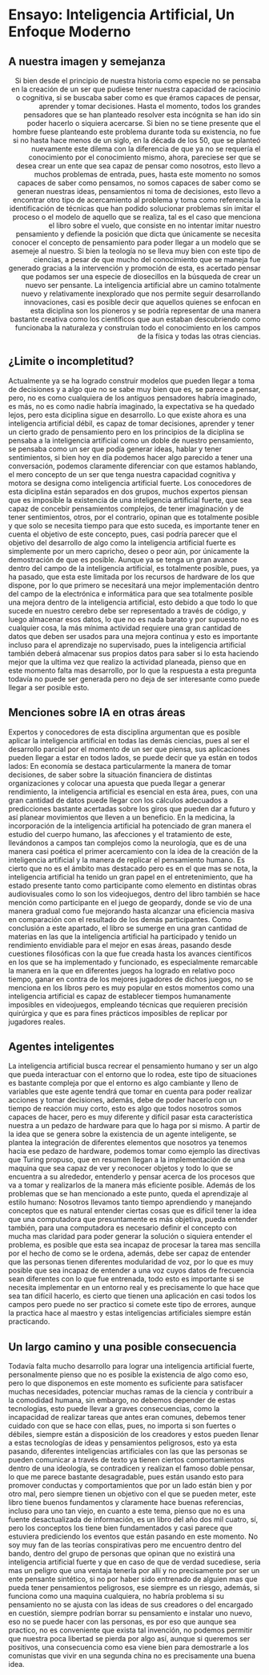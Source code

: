 # Ensayo: Inteligencia Artificial, Un Enfoque Moderno
## A nuestra imagen y semejanza
<div style="text-align: right"> Si bien desde el principio de nuestra historia como especie no se pensaba en la creación de un ser que pudiese tener nuestra capacidad de raciocinio o cognitiva, si se buscaba saber como es que éramos capaces de pensar, aprender y tomar decisiones. Hasta el momento, todos los grandes pensadores que se han planteado resolver esta incógnita se han ido sin poder hacerlo o siquiera acercarse. Si bien no se tiene presente que el hombre fuese planteando este problema durante toda su existencia, no fue si no hasta hace menos de un siglo, en la década de los 50, que se planteó nuevamente este dilema con la diferencia de que ya no se requería el conocimiento por el conocimiento mismo, ahora, pareciese ser que se desea crear un ente que sea capaz de pensar como nosotros, esto llevo a muchos problemas de entrada, pues, hasta este momento no somos capaces de saber como pensamos, no somos capaces de saber como se generan nuestras ideas, pensamientos ni toma de decisiones, esto llevo a encontrar otro tipo de acercamiento al problema y toma como referencia la identificación de técnicas que han podido solucionar problemas sin imitar el proceso o el modelo de aquello que se realiza, tal es el caso que menciona el libro sobre el vuelo, que consiste en no intentar imitar nuestro pensamiento y defiende la posición que dicta que únicamente se necesita conocer el concepto de pensamiento para poder llegar a un modelo que se asemeje al nuestro. Si bien la teología no se lleva muy bien con este tipo de ciencias, a pesar de que mucho del conocimiento que se maneja fue generado gracias a la intervención y promoción de esta, es acertado pensar que podamos ser una especie de diosecillos en la búsqueda de crear un nuevo ser pensante. La inteligencia artificial abre un camino totalmente nuevo y relativamente inexplorado que nos permite seguir desarrollando innovaciones, casi es posible decir que aquellos quienes se enfocan en esta diciplina son los pioneros y se podría representar de una manera bastante creativa como los científicos que aun estaban descubriendo como funcionaba la naturaleza y construían todo el conocimiento en los campos de la física y todas las otras ciencias. </div>

## ¿Limite o incompletitud?
Actualmente ya se ha logrado construir modelos que pueden llegar a toma de decisiones y a algo que no se sabe muy bien que es, se parece a pensar, pero, no es como cualquiera de los antiguos pensadores habría imaginado, es más, no es como nadie habría imaginado, la expectativa se ha quedado lejos, pero esta diciplina sigue en desarrollo. Lo que existe ahora es una inteligencia artificial débil, es capaz de tomar decisiones, aprender y tener un cierto grado de pensamiento pero en los principios de la diciplina se pensaba a la inteligencia artificial como un doble de nuestro pensamiento, se pensaba como un ser que podía generar ideas, hablar y tener sentimientos, si bien hoy en día podemos hacer algo parecido a tener una conversación, podemos claramente diferenciar con que estamos hablando, el mero concepto de un ser que tenga nuestra capacidad cognitiva y motora se designa como inteligencia artificial fuerte. Los conocedores de esta diciplina están separados en dos grupos, muchos expertos piensan que es imposible la existencia de una inteligencia artificial fuerte, que sea capaz de concebir pensamientos complejos, de tener imaginación y de tener sentimientos, otros, por el contrario, opinan que es totalmente posible y que solo se necesita tiempo para que esto suceda, es importante tener en cuenta el objetivo de este concepto, pues, casi podría parecer que el objetivo del desarrollo de algo como la inteligencia artificial fuerte es simplemente por un mero capricho, deseo o peor aún, por únicamente la demostración de que es posible. Aunque ya se tenga un gran avance dentro del campo de la inteligencia artificial, es totalmente posible, pues, ya ha pasado, que esta este limitada por los recursos de hardware de los que dispone, por lo que primero se necesitará una mejor implementación dentro del campo de la electrónica e informática para que sea totalmente posible una mejora dentro de la inteligencia artificial, esto debido a que todo lo que sucede en nuestro cerebro debe ser representado a través de código, y luego almacenar esos datos, lo que no es nada barato y por supuesto no es cualquier cosa, la más mínima actividad requiere una gran cantidad de datos que deben ser usados para una mejora continua y esto es importante incluso para el aprendizaje no supervisado, pues la inteligencia artificial también deberá almacenar sus propios datos para saber si lo esta haciendo mejor que la ultima vez que realizo la actividad planeada, pienso que en este momento falta mas desarrollo, por lo que la respuesta a esta pregunta todavía no puede ser generada pero no deja de ser interesante como puede llegar a ser posible esto.

## Menciones sobre IA en otras áreas
Expertos y conocedores de esta disciplina argumentan que es posible aplicar la inteligencia artificial en todas las demás ciencias, pues al ser el desarrollo parcial por el momento de un ser que piensa, sus aplicaciones pueden llegar a estar en todos lados, se puede decir que ya están en todos lados: 
En economía se destaca particularmente la manera de tomar decisiones, de saber sobre la situación financiera de distintas organizaciones y colocar una apuesta que pueda llegar a generar rendimiento, la inteligencia artificial es esencial en esta área, pues, con una gran cantidad de datos puede llegar con los cálculos adecuados a predicciones bastante acertadas sobre los giros que pueden dar a futuro y así planear movimientos que lleven a un beneficio.
En la medicina, la incorporación de la inteligencia artificial ha potenciado de gran manera el estudio del cuerpo humano, las afecciones y el tratamiento de este, llevándonos a campos tan complejos como la neurología, que es de una manera casi poética el primer acercamiento con la idea de la creación de la inteligencia artificial y la manera de replicar el pensamiento humano.
Es cierto que no es el ámbito mas destacado pero es en el que mas se nota, la inteligencia artificial ha tenido un gran papel en el entretenimiento, que ha estado presente tanto como participante como elemento en distintas obras audiovisuales como lo son los videojuegos, dentro del libro también se hace mención como participante en el juego de geopardy, donde se vio de una manera gradual como fue mejorando hasta alcanzar una eficiencia masiva en comparación con el resultado de los demás participantes.
Como conclusión a este apartado, el libro se sumerge en una gran cantidad de materias en las que la inteligencia artificial ha participado y tenido un rendimiento envidiable para el mejor en esas áreas, pasando desde cuestiones filosóficas con la que fue creada hasta los avances científicos en los que se ha implementado y funcionado, es especialmente remarcable la manera en la que en diferentes juegos ha logrado en relativo poco tiempo, ganar en contra de los mejores jugadores de dichos juegos, no se menciona en los libros pero es muy popular en estos momentos como una inteligencia artificial es capaz de establecer tiempos humanamente imposibles en videojuegos, empleando técnicas que requieren precisión quirúrgica y que es para fines prácticos imposibles de replicar por jugadores reales.
 
## Agentes inteligentes
La inteligencia artificial busca recrear el pensamiento humano y ser un algo que pueda interactuar con el entorno que lo rodea, este tipo de situaciones es bastante compleja por que el entorno es algo cambiante y lleno de variables que este agente tendrá que tomar en cuenta para poder realizar acciones y tomar decisiones, además, debe de poder hacerlo con un tiempo de reacción muy corto, esto es algo que todos nosotros somos capaces de hacer, pero es muy diferente y difícil pasar esta característica nuestra a un pedazo de hardware para que lo haga por si mismo. A partir de la idea que se genera sobre la existencia de un agente inteligente, se plantea la integración de diferentes elementos que nosotros ya tenemos hacia ese pedazo de hardware, podemos tomar como ejemplo las directivas que Turing propuso, que en resumen llegan a la implementación de una maquina que sea capaz de ver y reconocer objetos y todo lo que se encuentra a su alrededor, entenderlo y pensar acerca de los procesos que va a tomar y realizarlos de la manera más eficiente posible. Además de los problemas que se han mencionado a este punto, queda el aprendizaje al estilo humano: Nosotros llevamos tanto tiempo aprendiendo y manejando conceptos que es natural entender ciertas cosas que es difícil tener la idea que una computadora que presuntamente es más objetiva, pueda entender también, para una computadora es necesario definir el concepto con mucha mas claridad para poder generar la solución o siquiera entender el problema, es posible que esta sea incapaz de procesar la tarea mas sencilla por el hecho de como se le ordena, además, debe ser capaz de entender que las personas tienen diferentes modularidad de voz, por lo que es muy posible que sea incapaz de entender a una voz cuyos datos de frecuencia sean diferentes con lo que fue entrenada, todo esto es importante si se necesita implementar en un entorno real y es precisamente lo que hace que sea tan difícil hacerlo, es cierto que tienen una aplicación en casi todos los campos pero puede no ser practico si comete este tipo de errores, aunque la practica hace al maestro y estas inteligencias artificiales siempre están practicando.

## Un largo camino y una posible consecuencia
Todavía falta mucho desarrollo para lograr una inteligencia artificial fuerte, personalmente pienso que no es posible la existencia de algo como eso, pero lo que disponemos en este momento es suficiente para satisfacer muchas necesidades, potenciar muchas ramas de la ciencia y contribuir a la comodidad humana, sin embargo, no debemos depender de estas tecnologías, esto puede llevar a graves consecuencias, como la incapacidad de realizar tareas que antes eran comunes, debemos tener cuidado con que se hace con ellas, pues, no importa si son fuertes o débiles, siempre están a disposición de los creadores y estos pueden llenar a estas tecnologías de ideas y pensamientos peligrosos, esto ya esta pasando, diferentes inteligencias artificiales con las que las personas se pueden comunicar a través de texto ya tienen ciertos comportamientos dentro de una ideología, se contradicen y realizan el famoso doble pensar, lo que me parece bastante desagradable, pues están usando esto para promover conductas y comportamientos que por un lado están bien y por otro mal, pero siempre tienen un objetivo con el que se pueden meter, este libro tiene buenos fundamentos y claramente hace buenas referencias, incluso para uno tan viejo, en cuanto a este tema, pienso que no es una fuente desactualizada de información, es un libro del año dos mil cuatro, sí, pero los conceptos los tiene bien fundamentados y casi parece que estuviera prediciendo los eventos que están pasando en este momento.
No soy muy fan de las teorías conspirativas pero me encuentro dentro del bando, dentro del grupo de personas que opinan que no existirá una inteligencia artificial fuerte y que en caso de que de verdad sucediese, seria mas un peligro que una ventaja tenerla por allí y no precisamente por ser un ente pensante sintético, si no por haber sido entrenado de alguien mas que pueda tener pensamientos peligrosos, ese siempre es un riesgo, además,  si funciona como una maquina cualquiera, no habría problema si su pensamiento no se ajusta con las ideas de sus creadores o del encargado en cuestión, siempre podrían borrar su pensamiento e instalar uno nuevo, eso no se puede hacer con las personas, es por eso que aunque sea practico, no es conveniente que exista tal invención, no podemos permitir que nuestra poca libertad se pierda por algo así, aunque si queremos ser positivos, una consecuencia como esa viene bien para demostrarle a los comunistas que vivir en una segunda china no es precisamente una buena idea. 
